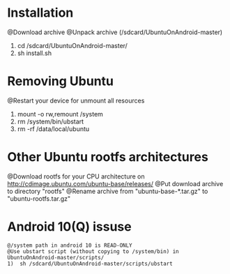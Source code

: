 # Installation

  @Download archive
  @Unpack archive (/sdcard/UbuntuOnAndroid-master)
  
  1)  cd /sdcard/UbuntuOnAndroid-master/
  2)  sh install.sh

# Removing Ubuntu

  @Restart your device for unmount all resources
  
  1)  mount -o rw,remount /system
  2)  rm /system/bin/ubstart
  3)  rm -rf /data/local/ubuntu

# Other Ubuntu rootfs architectures

  @Download rootfs for your CPU architecture on http://cdimage.ubuntu.com/ubuntu-base/releases/
  @Put download archive to directory "rootfs"
  @Rename archive from "ubuntu-base-*.tar.gz" to "ubuntu-rootfs.tar.gz"
  
  # Android 10(Q) issuse
    @/system path in android 10 is READ-ONLY
    @Use ubstart script (without copying to /system/bin) in UbuntuOnAndroid-master/scripts/
    1)  sh /sdcard/UbuntuOnAndroid-master/scripts/ubstart
